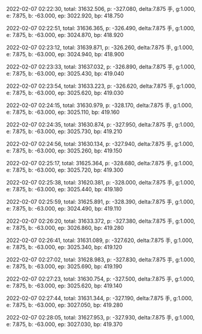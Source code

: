 2022-02-07 02:22:30, total: 31632.506, p: -327.080, delta:7.875 手, g:1.000, e: 7.875, b: -63.000, ep: 3022.920, bp: 418.750

2022-02-07 02:22:51, total: 31636.365, p: -326.490, delta:7.875 手, g:1.000, e: 7.875, b: -63.000, ep: 3024.870, bp: 418.920

2022-02-07 02:23:12, total: 31639.871, p: -326.260, delta:7.875 手, g:1.000, e: 7.875, b: -63.000, ep: 3024.940, bp: 418.900

2022-02-07 02:23:33, total: 31637.032, p: -326.890, delta:7.875 手, g:1.000, e: 7.875, b: -63.000, ep: 3025.430, bp: 419.040

2022-02-07 02:23:54, total: 31633.223, p: -326.620, delta:7.875 手, g:1.000, e: 7.875, b: -63.000, ep: 3025.620, bp: 419.030

2022-02-07 02:24:15, total: 31630.979, p: -328.170, delta:7.875 手, g:1.000, e: 7.875, b: -63.000, ep: 3025.110, bp: 419.160

2022-02-07 02:24:35, total: 31630.874, p: -327.950, delta:7.875 手, g:1.000, e: 7.875, b: -63.000, ep: 3025.730, bp: 419.210

2022-02-07 02:24:56, total: 31630.134, p: -327.940, delta:7.875 手, g:1.000, e: 7.875, b: -63.000, ep: 3025.260, bp: 419.150

2022-02-07 02:25:17, total: 31625.364, p: -328.680, delta:7.875 手, g:1.000, e: 7.875, b: -63.000, ep: 3025.720, bp: 419.300

2022-02-07 02:25:38, total: 31620.381, p: -328.000, delta:7.875 手, g:1.000, e: 7.875, b: -63.000, ep: 3025.440, bp: 419.180

2022-02-07 02:25:59, total: 31625.891, p: -328.390, delta:7.875 手, g:1.000, e: 7.875, b: -63.000, ep: 3024.490, bp: 419.110

2022-02-07 02:26:20, total: 31633.372, p: -327.380, delta:7.875 手, g:1.000, e: 7.875, b: -63.000, ep: 3026.860, bp: 419.280

2022-02-07 02:26:41, total: 31631.089, p: -327.620, delta:7.875 手, g:1.000, e: 7.875, b: -63.000, ep: 3025.340, bp: 419.120

2022-02-07 02:27:02, total: 31628.983, p: -327.830, delta:7.875 手, g:1.000, e: 7.875, b: -63.000, ep: 3025.690, bp: 419.190

2022-02-07 02:27:23, total: 31630.754, p: -327.500, delta:7.875 手, g:1.000, e: 7.875, b: -63.000, ep: 3025.620, bp: 419.140

2022-02-07 02:27:44, total: 31631.344, p: -327.190, delta:7.875 手, g:1.000, e: 7.875, b: -63.000, ep: 3027.050, bp: 419.280

2022-02-07 02:28:05, total: 31627.953, p: -327.930, delta:7.875 手, g:1.000, e: 7.875, b: -63.000, ep: 3027.030, bp: 419.370